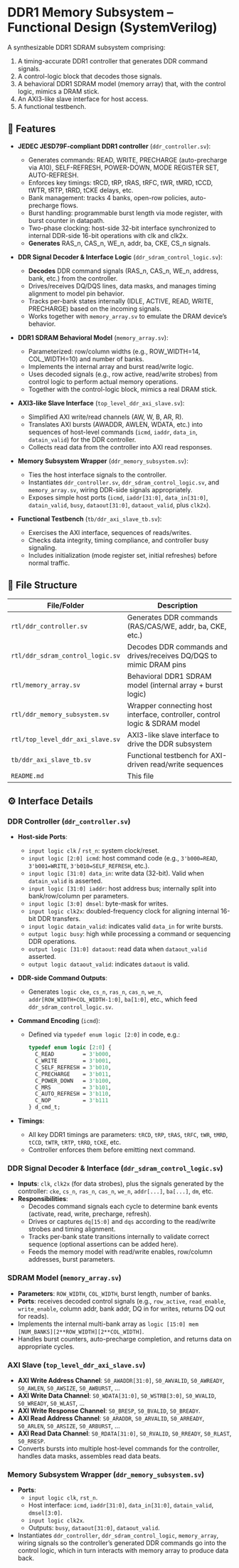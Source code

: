 # DDR1 Memory Subsystem – Functional Design (SystemVerilog)

A synthesizable DDR1 SDRAM subsystem comprising:
1. A timing-accurate DDR1 controller that generates DDR command signals.
2. A control-logic block that decodes those signals.
3. A behavioral DDR1 SDRAM model (memory array) that, with the control logic, mimics a DRAM stick.
4. An AXI3-like slave interface for host access.
5. A functional testbench.

## 🎯 Features

- **JEDEC JESD79F-compliant DDR1 controller** (`ddr_controller.sv`):
  - Generates commands: READ, WRITE, PRECHARGE (auto-precharge via A10), SELF-REFRESH, POWER-DOWN, MODE REGISTER SET, AUTO-REFRESH.
  - Enforces key timings: tRCD, tRP, tRAS, tRFC, tWR, tMRD, tCCD, tWTR, tRTP, tRRD, tCKE delays, etc.
  - Bank management: tracks 4 banks, open-row policies, auto-precharge flows.
  - Burst handling: programmable burst length via mode register, with burst counter in datapath.
  - Two-phase clocking: host-side 32-bit interface synchronized to internal DDR-side 16-bit operations with clk and clk2x.
  - **Generates** RAS_n, CAS_n, WE_n, addr, ba, CKE, CS_n signals.

- **DDR Signal Decoder & Interface Logic** (`ddr_sdram_control_logic.sv`):
  - **Decodes** DDR command signals (RAS_n, CAS_n, WE_n, address, bank, etc.) from the controller.
  - Drives/receives DQ/DQS lines, data masks, and manages timing alignment to model pin behavior.
  - Tracks per-bank states internally (IDLE, ACTIVE, READ, WRITE, PRECHARGE) based on the incoming signals.
  - Works together with `memory_array.sv` to emulate the DRAM device’s behavior.

- **DDR1 SDRAM Behavioral Model** (`memory_array.sv`):
  - Parameterized: row/column widths (e.g., ROW_WIDTH=14, COL_WIDTH=10) and number of banks.
  - Implements the internal array and burst read/write logic.
  - Uses decoded signals (e.g., row active, read/write strobes) from control logic to perform actual memory operations.
  - Together with the control-logic block, mimics a real DRAM stick.

- **AXI3-like Slave Interface** (`top_level_ddr_axi_slave.sv`):
  - Simplified AXI write/read channels (AW, W, B, AR, R).
  - Translates AXI bursts (AWADDR, AWLEN, WDATA, etc.) into sequences of host-level commands (`icmd`, `iaddr`, `data_in`, `datain_valid`) for the DDR controller.
  - Collects read data from the controller into AXI read responses.

- **Memory Subsystem Wrapper** (`ddr_memory_subsystem.sv`):
  - Ties the host interface signals to the controller.
  - Instantiates `ddr_controller.sv`, `ddr_sdram_control_logic.sv`, and `memory_array.sv`, wiring DDR-side signals appropriately.
  - Exposes simple host ports (`icmd`, `iaddr[31:0]`, `data_in[31:0]`, `datain_valid`, `busy`, `dataout[31:0]`, `dataout_valid`, plus `clk2x`).

- **Functional Testbench** (`tb/ddr_axi_slave_tb.sv`):
  - Exercises the AXI interface, sequences of reads/writes.
  - Checks data integrity, timing compliance, and controller busy signaling.
  - Includes initialization (mode register set, initial refreshes) before normal traffic.

## 📂 File Structure

| File/Folder | Description |
|-------------|-------------|
| `rtl/ddr_controller.sv` | Generates DDR commands (RAS/CAS/WE, addr, ba, CKE, etc.) | 
| `rtl/ddr_sdram_control_logic.sv` | Decodes DDR commands and drives/receives DQ/DQS to mimic DRAM pins |
| `rtl/memory_array.sv` | Behavioral DDR1 SDRAM model (internal array + burst logic) |
| `rtl/ddr_memory_subsystem.sv` | Wrapper connecting host interface, controller, control logic & SDRAM model |
| `rtl/top_level_ddr_axi_slave.sv` | AXI3-like slave interface to drive the DDR subsystem |
| `tb/ddr_axi_slave_tb.sv` | Functional testbench for AXI-driven read/write sequences |
| `README.md` | This file |

## ⚙️ Interface Details

### DDR Controller (`ddr_controller.sv`)
- **Host-side Ports**:
  - `input logic clk` / `rst_n`: system clock/reset.
  - `input logic [2:0] icmd`: host command code (e.g., `3'b000=READ`, `3'b001=WRITE`, `3'b010=SELF_REFRESH`, etc.).
  - `input logic [31:0] data_in`: write data (32-bit). Valid when `datain_valid` is asserted.
  - `input logic [31:0] iaddr`: host address bus; internally split into bank/row/column per parameters.
  - `input logic [3:0] dmsel`: byte-mask for writes.
  - `input logic clk2x`: doubled-frequency clock for aligning internal 16-bit DDR transfers.
  - `input logic datain_valid`: indicates valid `data_in` for write bursts.
  - `output logic busy`: high while processing a command or sequencing DDR operations.
  - `output logic [31:0] dataout`: read data when `dataout_valid` asserted.
  - `output logic dataout_valid`: indicates `dataout` is valid.

- **DDR-side Command Outputs**:
  - Generates `logic cke`, `cs_n`, `ras_n`, `cas_n`, `we_n`, `addr[ROW_WIDTH+COL_WIDTH-1:0]`, `ba[1:0]`, etc., which feed `ddr_sdram_control_logic.sv`.

- **Command Encoding** (`icmd`):
  - Defined via `typedef enum logic [2:0]` in code, e.g.:
    ```systemverilog
    typedef enum logic [2:0] {
      C_READ         = 3'b000,
      C_WRITE        = 3'b001,
      C_SELF_REFRESH = 3'b010,
      C_PRECHARGE    = 3'b011,
      C_POWER_DOWN   = 3'b100,
      C_MRS          = 3'b101,
      C_AUTO_REFRESH = 3'b110,
      C_NOP          = 3'b111
    } d_cmd_t;
    ```

- **Timings**:
  - All key DDR1 timings are parameters: `tRCD`, `tRP`, `tRAS`, `tRFC`, `tWR`, `tMRD`, `tCCD`, `tWTR`, `tRTP`, `tRRD`, `tCKE`, etc.
  - Controller enforces them before emitting next command.

### DDR Signal Decoder & Interface (`ddr_sdram_control_logic.sv`)
- **Inputs**: `clk`, `clk2x` (for data strobes), plus the signals generated by the controller: `cke`, `cs_n`, `ras_n`, `cas_n`, `we_n`, `addr[...]`, `ba[...]`, `dm`, etc.
- **Responsibilities**:
  - Decodes command signals each cycle to determine bank events (activate, read, write, precharge, refresh).
  - Drives or captures `dq[15:0]` and `dqs` according to the read/write strobes and timing alignment.
  - Tracks per-bank state transitions internally to validate correct sequence (optional assertions can be added here).
  - Feeds the memory model with read/write enables, row/column addresses, burst parameters.

### SDRAM Model (`memory_array.sv`)
- **Parameters**: `ROW_WIDTH`, `COL_WIDTH`, burst length, number of banks.
- **Ports**: receives decoded control signals (e.g., `row_active`, `read_enable`, `write_enable`, column addr, bank addr, DQ in for writes, returns DQ out for reads).
- Implements the internal multi-bank array as `logic [15:0] mem [NUM_BANKS][2**ROW_WIDTH][2**COL_WIDTH]`.
- Handles burst counters, auto-precharge completion, and returns data on appropriate cycles.

### AXI Slave (`top_level_ddr_axi_slave.sv`)
- **AXI Write Address Channel**: `S0_AWADDR[31:0]`, `S0_AWVALID`, `S0_AWREADY`, `S0_AWLEN`, `S0_AWSIZE`, `S0_AWBURST`, ...
- **AXI Write Data Channel**: `S0_WDATA[31:0]`, `S0_WSTRB[3:0]`, `S0_WVALID`, `S0_WREADY`, `S0_WLAST`, ...
- **AXI Write Response Channel**: `S0_BRESP`, `S0_BVALID`, `S0_BREADY`.
- **AXI Read Address Channel**: `S0_ARADDR`, `S0_ARVALID`, `S0_ARREADY`, `S0_ARLEN`, `S0_ARSIZE`, `S0_ARBURST`, ...
- **AXI Read Data Channel**: `S0_RDATA[31:0]`, `S0_RVALID`, `S0_RREADY`, `S0_RLAST`, `S0_RRESP`.
- Converts bursts into multiple host-level commands for the controller, handles data masks, assembles read data beats.

### Memory Subsystem Wrapper (`ddr_memory_subsystem.sv`)
- **Ports**:
  - `input logic clk`, `rst_n`.
  - Host interface: `icmd`, `iaddr[31:0]`, `data_in[31:0]`, `datain_valid`, `dmsel[3:0]`.
  - `input logic clk2x`.
  - Outputs: `busy`, `dataout[31:0]`, `dataout_valid`.
- Instantiates `ddr_controller`, `ddr_sdram_control_logic`, `memory_array`, wiring signals so the controller’s generated DDR commands go into the control logic, which in turn interacts with memory array to produce data back.
